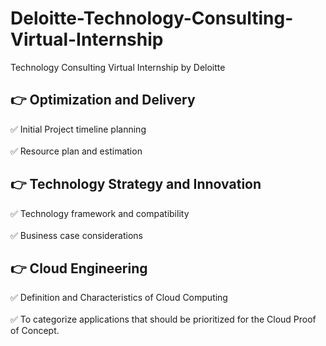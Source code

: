 # Deloitte-Technology-Consulting-Virtual-Internship
Technology Consulting Virtual Internship by Deloitte
## 👉 Optimization and Delivery
✅ Initial Project timeline planning<br><br>
✅ Resource plan and estimation

## 👉 Technology Strategy and Innovation
✅ Technology framework and compatibility<br><br>
✅ Business case considerations

## 👉 Cloud Engineering
✅ Definition and Characteristics of Cloud Computing<br><br>
✅ To categorize applications that should be prioritized for the Cloud Proof of Concept.
